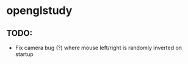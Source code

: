 # openglstudy

TODO:
-----
- Fix camera bug (?) where mouse left/right is randomly inverted on startup
